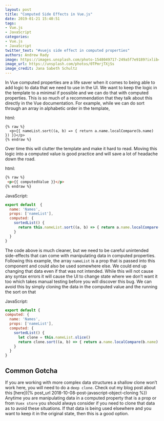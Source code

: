 ```yaml
---
layout: post
title: "Computed Side Effects in Vue.js"
date: 2019-01-21 15:40:51
tags:
- Vue.js
- JavaScript
categories:
- Vue.js
- JavaScript
twitter_text: "#vuejs side effect in computed properties"
authors: Andrew Rady
image: https://images.unsplash.com/photo-1548049717-249a5f7e9189?ixlib=rb-1.2.1&ixid=eyJhcHBfaWQiOjEyMDd9&auto=format&fit=crop&w=1950&q=80
image_url: https://unsplash.com/photos/0TPmrjTXjSs
image_credit: Jana Sabeth Schultz
---
```


In Vue computed properties are a life saver when it comes to being able to add logic to data that we need to use in the UI. We want to keep the logic in the template to a minimal if possible and we can do that with computed properties. This is so much of a recommendation that they talk about this directly in the Vue documentation. For example, while we can do sort through an array in alphabetic order in the template,

html:
```
{% raw %}
  <p>{{ nameList.sort((a, b) => { return a.name.localCompare(b.name) }) }}</p>
{% endraw %}
```

Over time this will clutter the template and make it hard to read. Moving this logic into a computed value is good practice and will save a lot of headache down the road.

html:

```html
{% raw %}
 <p>{{ computedValue }}</p>
{% endraw %}
```
JavaScript:
```javascript
export default  {
  name: 'Names',
  props: ['nameList'],
  computed: {
    sortedList() {
      return this.nameList.sort((a, b) => { return a.name.localCompare(b.name) }) 
    } 
  }
}
```

The code above is much cleaner, but we need to be careful unintended side-effects that can come with manipulating data in computed properties. Following this example, the array `nameList` is a prop that is passed into this component and could also be used somewhere else. We could end up changing that data even if that was not intended. While this will not cause any syntax errors it will cause the UI to change state where we don’t want it too which takes manual testing before you will discover this bug. We can avoid this by simply cloning the data in the computed value and the running the sort on that

JavaScript:
```javascript
export default {
computed: {
  name: 'Names',
  props: ['nameList'],
  computed: {
    sortedList() {
      let clone = this.nameList.slice()
      return clone.sort((a, b) => { return a.name.localCompare(b.name) })
    }
  }
}
```

## Common Gotcha
If you are working with more complex data structures a shallow clone won’t work here, you will need to do a `deep clone`. Check out my blog post about this [here]({% post_url 2018-10-08-post-javascript-object-cloning %})
Anytime you are manipulating data in a computed property that is a prop or from `Vuex store` you should always consider if you need to clone that data as to avoid these situations. If that data is being used elsewhere and you want to keep it in the original state, then this is a good option. 
